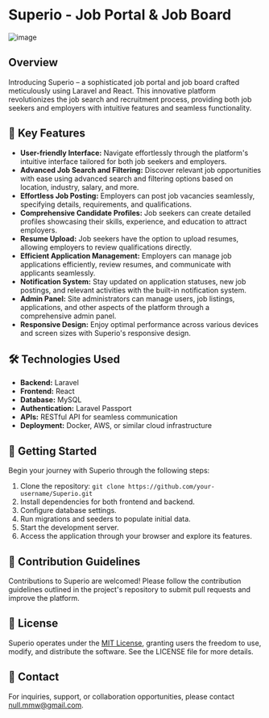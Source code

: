 # Superio - Job Portal & Job Board
![image](https://github.com/Mohsin-mw/Superio/assets/122507740/8cc1db7e-cbdb-47a7-a378-4eff776fc844)


## Overview
Introducing Superio – a sophisticated job portal and job board crafted meticulously using Laravel and React. This innovative platform revolutionizes the job search and recruitment process, providing both job seekers and employers with intuitive features and seamless functionality.

## 🚀 Key Features
- **User-friendly Interface:** Navigate effortlessly through the platform's intuitive interface tailored for both job seekers and employers.
- **Advanced Job Search and Filtering:** Discover relevant job opportunities with ease using advanced search and filtering options based on location, industry, salary, and more.
- **Effortless Job Posting:** Employers can post job vacancies seamlessly, specifying details, requirements, and qualifications.
- **Comprehensive Candidate Profiles:** Job seekers can create detailed profiles showcasing their skills, experience, and education to attract employers.
- **Resume Upload:** Job seekers have the option to upload resumes, allowing employers to review qualifications directly.
- **Efficient Application Management:** Employers can manage job applications efficiently, review resumes, and communicate with applicants seamlessly.
- **Notification System:** Stay updated on application statuses, new job postings, and relevant activities with the built-in notification system.
- **Admin Panel:** Site administrators can manage users, job listings, applications, and other aspects of the platform through a comprehensive admin panel.
- **Responsive Design:** Enjoy optimal performance across various devices and screen sizes with Superio's responsive design.

## 🛠️ Technologies Used
- **Backend:** Laravel
- **Frontend:** React
- **Database:** MySQL
- **Authentication:** Laravel Passport
- **APIs:** RESTful API for seamless communication
- **Deployment:** Docker, AWS, or similar cloud infrastructure

## 🌟 Getting Started
Begin your journey with Superio through the following steps:
1. Clone the repository: `git clone https://github.com/your-username/Superio.git`
2. Install dependencies for both frontend and backend.
3. Configure database settings.
4. Run migrations and seeders to populate initial data.
5. Start the development server.
6. Access the application through your browser and explore its features.

## 🤝 Contribution Guidelines
Contributions to Superio are welcomed! Please follow the contribution guidelines outlined in the project's repository to submit pull requests and improve the platform.

## 📄 License
Superio operates under the [MIT License](https://github.com/Mohsin-mw/Superio), granting users the freedom to use, modify, and distribute the software. See the LICENSE file for more details.

## 📧 Contact
For inquiries, support, or collaboration opportunities, please contact [null.mmw@gmail.com](mailto:null.mmw@gmail.com).
